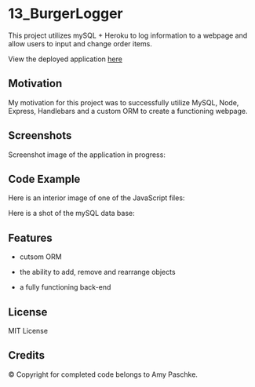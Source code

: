 # 13_BurgerLogger

This project utilizes mySQL + Heroku to log information to a webpage and allow users to input and change order items.

View the deployed application [here](https://safe-wave-47054.herokuapp.com/)

## Motivation

My motivation for this project was to successfully utilize MySQL, Node, Express, Handlebars and a custom ORM to create a functioning webpage.

## Screenshots

Screenshot image of the application in progress:

<!-- ![image](https://user-images.githubusercontent.com/70075341/103461883-324d1180-4ce7-11eb-94df-1ee9ced39ce7.JPG) -->

## Code Example

Here is an interior image of one of the JavaScript files:

<!-- ![image](https://user-images.githubusercontent.com/70075341/103175273-59f73200-482e-11eb-97bc-54f6e7f7e9c8.JPG) -->

Here is a shot of the mySQL data base:

<!-- ![image](https://user-images.githubusercontent.com/70075341/103175275-5a8fc880-482e-11eb-957f-98cab2c49824.JPG) -->

## Features

- cutsom ORM

- the ability to add, remove and rearrange objects

- a fully functioning back-end

## License

MIT License

## Credits

&copy; Copyright for completed code belongs to Amy Paschke.
